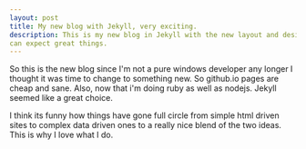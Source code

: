 ```yaml
---
layout: post
title: My new blog with Jekyll, very exciting.
description: This is my new blog in Jekyll with the new layout and design you
can expect great things.
---
```


So this is the new blog since I'm not a pure windows developer any longer I thought it was time to
change to something new. So github.io pages are cheap and sane. Also, now that i'm doing ruby as well
as nodejs. Jekyll seemed like a great choice. 

I think its funny how things have gone full circle from simple html driven sites to complex data driven ones
to a really nice blend of the two ideas. This is why I love what I do. 

